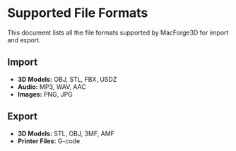 # Supported File Formats

This document lists all the file formats supported by MacForge3D for import and export.

## Import

- **3D Models:** OBJ, STL, FBX, USDZ
- **Audio:** MP3, WAV, AAC
- **Images:** PNG, JPG

## Export

- **3D Models:** STL, OBJ, 3MF, AMF
- **Printer Files:** G-code
